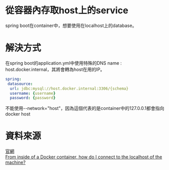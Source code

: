 # 從容器內存取host上的service
spring boot在container中，想要使用在localhost上的database。  

# 解決方式
在spring boot的application.yml中使用特殊的DNS name : host.docker.internal，其將會轉為host在用的IP。
```yml
spring:
 datasource:
  url: jdbc:mysql://host.docker.internal:3306/{schema}
  username: {username}
  password: {password}
```

不能使用--network="host"，因為這個代表的是container中的127.0.0.1都會指向docker host

# 資料來源
[官網](https://docs.docker.com/desktop/windows/networking/)  
[From inside of a Docker container, how do I connect to the localhost of the machine? ](https://stackoverflow.com/questions/24319662/from-inside-of-a-docker-container-how-do-i-connect-to-the-localhost-of-the-mach/24326540#24326540)
